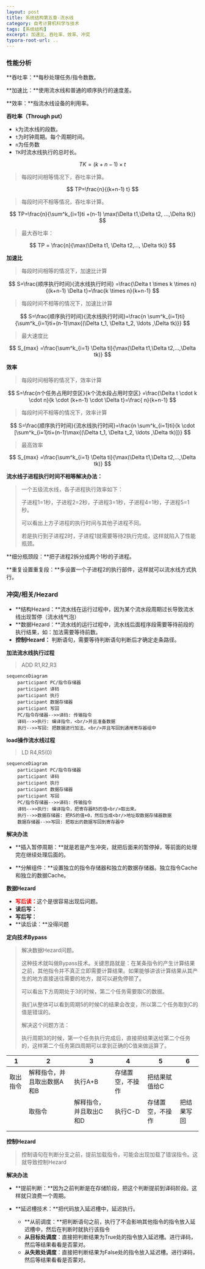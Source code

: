 ```yaml
---
layout: post
title: 系统结构第五章-流水线
category: 自考计算机科学与技术
tags: [系统结构]
excerpt: 加速比、吞吐率、效率、冲突
typora-root-url: ..
---
```






### 性能分析

**吞吐率：**每秒处理任务/指令数数。

**加速比：**使用流水线和普通的顺序执行的速度差。

**效率：**指流水线设备的利用率。



**吞吐率（Through put）**

- `k`为流水线的段数。
- `t`为时钟周期。每个周期时间。
- `n`为任务数
- `TK`时流水线执行的总时长。

$$
TK = (k+n-1) \times t
$$



> 每段时间相等情况下，吞吐率计算。

$$
TP=\frac{n}{(k+n-1) t}
$$

> 每段时间不相等情况，吞吐率计算。

$$
TP=\frac{n}{\sum^k_{i=1}ti +(n-1) \max(\Delta t1,\Delta t2, ...,\Delta tk)}
$$

> 最大吞吐率：

$$
TP = \frac{n}{\max(\Delta t1, \Delta t2,..., \Delta tk)}
$$



**加速比**

> 每段时间相等的情况下，加速比计算

$$
S=\frac{顺序执行时间}{流水线执行时间} =\frac{\Delta t \times k \times n}{(k+n-1) \Delta t}=\frac{k \times n}{k+n-1}
$$

> 每段时间不相等的情况下，加速比计算

$$
S=\frac{顺序执行时间}{流水线执行时间}=\frac{n \sum^k_{i=1}ti}{\sum^k_{i=1}ti+(n-1)\max{(\Delta t_1, \Delta t_2, \ldots ,\Delta tk)}}
$$

> 最大速度比

$$
S_{max} =\frac{\sum^k_{i=1} \Delta ti}{\max(\Delta t1,\Delta t2,...,\Delta tk)}
$$

**效率**

> 每段时间相等的情况下，效率计算

$$
S=\frac{n个任务占用时空区}{k个流水段占用时空区} =\frac{\Delta t \cdot  k \cdot  n}{k \cdot (k+n-1) \cdot \Delta t}=\frac{ n}{k+n-1}
$$

> 每段时间不相等的情况下，效率计算

$$
S=\frac{顺序执行时间}{流水线执行时间}=\frac{n \sum^k_{i=1}ti}{k \cdot [\sum^k_{i=1}ti+(n-1)\max{(\Delta t_1, \Delta t_2, \ldots ,\Delta tk)]}}
$$

> 最高效率

$$
S_{max} =\frac{\sum^k_{i=1} \Delta ti}{\max(\Delta t1,\Delta t2,...,\Delta tk)}
$$

**流水线子进程执行时间不相等解决办法：**

> 一个五级流水线，各子进程执行效率如下：
>
> 子进程1=1秒，子进程2=2秒，子进程3=1秒，子进程4=1秒，子进程5=1秒。
>
> 可以看出上方子进程的执行时间与其他子进程不同。
>
> 若是执行到子进程2时，子进程1就需要等待2执行完成，这样就陷入了性能瓶颈。

**细分瓶颈段：**把子进程2拆分成两个1秒的子进程。

**重复设置重复段：**多设置一个子进程2的执行部件，这样就可以流水线方式执行。



### 冲突/相关/Hezard

- **结构Hezard：**流水线在运行过程中，因为某个流水段周期过长导致流水线出现暂停（流水线气泡）
- **数据Hezard：**流水线的运行过程中，流水线后面程序段需要等待前段的执行结果，如：加法需要等待前数。
- **控制Hezard：** 判断语句，需要等待判断语句判断后才确定走条路径。



**加法流水线执行过程**

> ADD R1,R2,R3

```mermaid
sequenceDiagram
	participant PC/指令存储器
	participant 译码
	participant 执行
	participant 数据存储器
	participant 写回
	PC/指令存储器-->>译码: 传输指令
	译码-->>执行: 编译指令，<br/>并且准备数据
	执行-->>写回: 把数据进行加法，<br/>并且写回到通用寄存器组中
```



**load操作流水线过程**

> LD R4,R5(0)

```mermaid
sequenceDiagram
	participant PC/指令存储器
	participant 译码
	participant 执行
	participant 数据存储器
	participant 写回
	PC/指令存储器-->>译码: 传输指令
	译码-->>执行: 编译指令，把寄存器R5的值<br/>取出来。
	执行-->>数据存储器: 把R5的值+0，然后当成<br/>地址取数据存储器数据
	数据存储器-->>写回: 把取出的数据写回到寄存器中
```

**解决办法**

- **插入暂停周期：**就是若是产生冲突，就把后面来的暂停掉，等前面的处理完在继续处理后面的。

- **分解组件：**设置独立的指令存储器和独立的数据存储器。独立指令Cache和独立的数据Cache。



**数据Hezard**

- <font color='red'>**写后读：**</font>这个是很容易出现后问题。
- **读后写：**
- **写后写：**
- **读后读：**没得问题



**定向技术Bypass**

> 解决数据Hezard问题。
>
> 这种技术就叫做Bypass技术。关键思路就是：在某条指令的产生计算结果之前，其他指令并不真正立即需要计算结果。如果能够讲该计算结果从其产生的地方直接送往需要的地方，就可以避免停顿了。
>
> 可以看出下方周期处于3的时候，第二个任务需要取C的数据。
>
> 我们从整体可以看到周期5的时候C的结果会改变，所以第二个任务取到C的值是错误的。
>
> 解决这个问题方法：
>
> 执行周期3的时候，第一个任务执行完成后，直接把结果送给第二个任务的，这样第二个任务第四周期可以拿到正确的C值来做运算了。

| 1        | 2                          | 3                      | 4                | 5                | 6          |
| -------- | -------------------------- | ---------------------- | ---------------- | ---------------- | ---------- |
| 取出指令 | 解释指令，并且取出数据A和B | 执行A+B                | 存储置空，不操作 | 把结果赋值给C    |            |
|          | 取指令                     | 解释指令，并且取出C和D | 执行C-D          | 存储置空，不操作 | 把结果写回 |
|          |                            |                        |                  |                  |            |
|          |                            |                        |                  |                  |            |



**控制Hezard**

> 控制语句在判断分支之前，提前加载指令，可能会出现加载了错误指令。这就导致控制Hezard

**解决办法**

- **提前判断：**因为之前判断是在存储阶段，把这个判断提前到译码阶段。这样就只浪费一个周期。

- **延迟槽技术：**把代码放入延迟槽中，延迟执行。
  - **从前调度：**把判断语句之前，执行了不会影响其他指令的指令放入延迟槽中，然后在判断时就执行该指令
  - **从目标处调度**：直接把判断结果为True处的指令放入延迟槽。进行译码，然后等结果看看是否蒙对。
  - **从失败处调度**：直接把判断结果为False处的指令放入延迟槽。进行译码，然后等结果看看是否蒙对。

